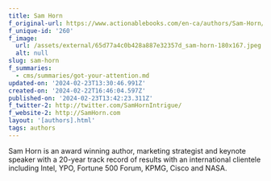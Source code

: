 ```yaml
---
title: Sam Horn
f_original-url: https://www.actionablebooks.com/en-ca/authors/Sam-Horn/
f_unique-id: '260'
f_image:
  url: /assets/external/65d77a4c0b428a887e32357d_sam-horn-180x167.jpeg
  alt: null
slug: sam-horn
f_summaries:
  - cms/summaries/got-your-attention.md
updated-on: '2024-02-23T13:30:46.991Z'
created-on: '2024-02-22T16:46:04.597Z'
published-on: '2024-02-23T13:42:23.311Z'
f_twitter-2: http://twitter.com/SamHornIntrigue/
f_website-2: http://SamHorn.com
layout: '[authors].html'
tags: authors
---
```


Sam Horn is an award winning author, marketing strategist and keynote speaker with a 20-year track record of results with an international clientele including Intel, YPO, Fortune 500 Forum, KPMG, Cisco and NASA.

